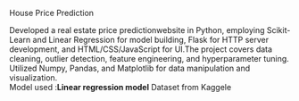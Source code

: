 House Price Prediction

Developed a real estate price predictionwebsite in Python, employing Scikit-Learn and Linear Regression for model building, Flask for HTTP server development, and HTML/CSS/JavaScript for UI.The project covers data cleaning, outlier detection, feature engineering, and hyperparameter tuning. Utilized Numpy, Pandas, and Matplotlib for data manipulation and visualization. <br>
Model used :<b>Linear regression model</b> 
Dataset from Kaggele <a href="https://www.kaggle.com/amitabhajoy/bengaluru-house-price-data">


